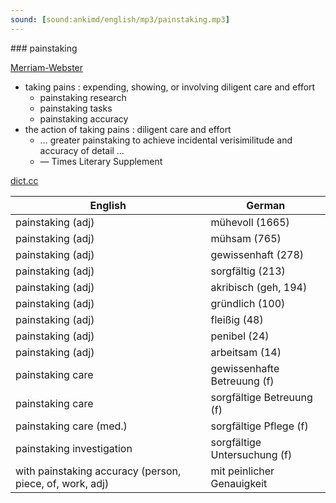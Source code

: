 ```yaml
---
sound: [sound:ankimd/english/mp3/painstaking.mp3]
---
```


\### painstaking

[Merriam-Webster](https://www.merriam-webster.com/dictionary/painstaking)

- taking pains : expending, showing, or involving diligent care and effort
    - painstaking research
    - painstaking tasks
    - painstaking accuracy
- the action of taking pains : diligent care and effort
    - … greater painstaking to achieve incidental verisimilitude and accuracy of detail …
    - — Times Literary Supplement

[dict.cc](https://www.dict.cc/painstaking)

| English        | German       |
| -------------- | ------------ |
| painstaking (adj) | mühevoll (1665) |
| painstaking (adj) | mühsam (765) |
| painstaking (adj) | gewissenhaft (278) |
| painstaking (adj) | sorgfältig (213) |
| painstaking (adj) | akribisch (geh, 194) |
| painstaking (adj) | gründlich (100) |
| painstaking (adj) | fleißig (48) |
| painstaking (adj) | penibel (24) |
| painstaking (adj) | arbeitsam (14) |
| painstaking care | gewissenhafte Betreuung (f) |
| painstaking care | sorgfältige Betreuung (f) |
| painstaking care (med.) | sorgfältige Pflege (f) |
| painstaking investigation | sorgfältige Untersuchung (f) |
| with painstaking accuracy (person, piece, of, work, adj) | mit peinlicher Genauigkeit |

